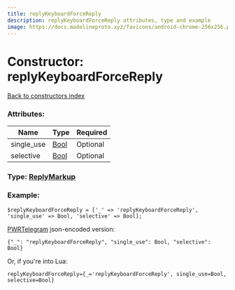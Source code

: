 ```yaml
---
title: replyKeyboardForceReply
description: replyKeyboardForceReply attributes, type and example
image: https://docs.madelineproto.xyz/favicons/android-chrome-256x256.png
---
```

# Constructor: replyKeyboardForceReply  
[Back to constructors index](index.md)



### Attributes:

| Name     |    Type       | Required |
|----------|---------------|----------|
|single\_use|[Bool](../types/Bool.md) | Optional|
|selective|[Bool](../types/Bool.md) | Optional|



### Type: [ReplyMarkup](../types/ReplyMarkup.md)


### Example:

```
$replyKeyboardForceReply = ['_' => 'replyKeyboardForceReply', 'single_use' => Bool, 'selective' => Bool];
```  

[PWRTelegram](https://pwrtelegram.xyz) json-encoded version:

```
{"_": "replyKeyboardForceReply", "single_use": Bool, "selective": Bool}
```


Or, if you're into Lua:  


```
replyKeyboardForceReply={_='replyKeyboardForceReply', single_use=Bool, selective=Bool}

```



